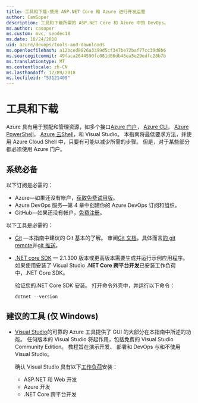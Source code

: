 ```yaml
---
title: 工具和下载-使用 ASP.NET Core 和 Azure 进行开发运营
author: CamSoper
description: 工具和下载所需的 ASP.NET Core 和 Azure 中的 DevOps。
ms.author: casoper
ms.custom: mvc, seodec18
ms.date: 10/24/2018
uid: azure/devops/tools-and-downloads
ms.openlocfilehash: a12bced8826a3399d5cf347be72baf77cc39d8b6
ms.sourcegitcommit: 49faca2644590fc081d86db46ea5e29edfc28b7b
ms.translationtype: MT
ms.contentlocale: zh-CN
ms.lasthandoff: 12/09/2018
ms.locfileid: "53121409"
---
```

# <a name="tools-and-downloads"></a>工具和下载

Azure 具有用于预配和管理资源，如多个接口[Azure 门户](https://portal.azure.com)， [Azure CLI](/cli/azure/)， [Azure PowerShell](/powershell/azure/overview)， [Azure 云Shell](https://shell.azure.com/bash)，和 Visual Studio。 本指南将最低要求方法，并使用 Azure Cloud Shell 中，只要有可能以减少所需的步骤。 但是，对于某些部分都必须使用 Azure 门户。

## <a name="prerequisites"></a>系统必备

以下订阅是必需的：

* Azure&mdash;如果还没有帐户，[获取免费试用版](https://azure.microsoft.com/free/)。
* Azure DevOps 服务&mdash;第 4 章中创建你的 Azure DevOps 订阅和组织。
* GitHub&mdash;如果还没有帐户，[免费注册](https://github.com/join)。

以下工具是必需的：

* [Git](https://git-scm.com/downloads) &mdash;本指南中建议的 Git 基本的了解。 审阅[Git 文档](https://git-scm.com/doc)，具体而言[的 git remote](https://git-scm.com/docs/git-remote)并[git 推送](https://git-scm.com/docs/git-push)。
* [.NET core SDK](https://www.microsoft.com/net/download/) &mdash; 2.1.300 版本或更高版本需要生成并运行示例应用程序。 如果使用安装了 Visual Studio **.NET Core 跨平台开发**已安装工作负荷中，.NET Core SDK。

    验证您的.NET Core SDK 安装。 打开命令外壳中，并运行以下命令：

    ```console
    dotnet --version
    ```

## <a name="recommended-tools-windows-only"></a>建议的工具 (仅 Windows)

* [Visual Studio](https://www.visualstudio.com/)的可靠的 Azure 工具提供了 GUI 的大部分在本指南中所述的功能。 任何版本的 Visual Studio 将起作用，包括免费的 Visual Studio Community Edition。 教程旨在演示开发、 部署和 DevOps 与和不使用 Visual Studio。

  确认 Visual Studio 具有以下[工作负荷](/visualstudio/install/modify-visual-studio)安装：

  * ASP.NET 和 Web 开发
  * Azure 开发
  * .NET Core 跨平台开发
